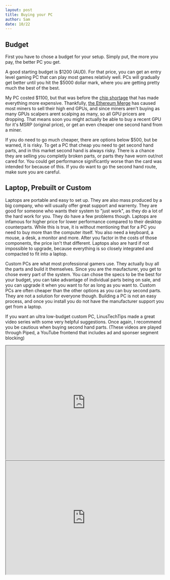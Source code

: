 ```yaml
---
layout: post
title: Buying your PC
author: Sam
date: 10/22
---
```


## Budget

First you have to chose a budget for your setup. Simply put, the more you pay, the better PC you get.

A good starting budget is $1200 (AUD). For that price, you can get an entry level gaming PC that can play most games relativly well. PCs will gradually get better until you hit the $5000 dollar mark, where you are getting pretty much the best of the best. 

My PC costed $1100, but that was before the [chip shortage](https://www.pcmag.com/news/inside-the-gpu-shortage-why-you-still-cant-buy-a-graphics-card) that has made everything more expensive. Thankfully, [the Ethereum Merge](https://ethereum.org/en/upgrades/merge/) has caused most miners to sell their high end GPUs, and since miners aren't buying as many GPUs scalpers arent scalping as many, so all GPU pricers are dropping. That means soon you might actually be able to buy a recent GPU for it's MSRP (original price), or get an even cheaper one second hand from a miner.

If you do need to go much cheaper, there are options below $500, but be warned, it is risky. To get a PC that cheap you need to get second hand parts, and in this market second hand is always risky. There is a chance they are selling you completly broken parts, or parts they have worn out/not cared for. You could get performance significantly worse than the card was intended for because of this. If you do want to go the second hand route, make sure you are careful.

## Laptop, Prebuilt or Custom

Laptops are portable and easy to set up. They are also mass produced by a big company, who will usually offer great support and warrenty. They are good for someone who wants their system to "just work", as they do a lot of the hard work for you. They do have a few problems though. Laptops are infamous for higher price for lower performance compared to their desktop counterparts. While this is true, it is without mentioning that for a PC you need to buy more than the computer itself. You also need a keyboard, a mouse, a desk, a monitor and more. After you factor in the costs of those components, the price isn't that different. Laptops also are hard if not impossible to upgrade, because everything is so closely integrated and compacted to fit into a laptop.

Custom PCs are what most professional gamers use. They actually buy all the parts and build it themselves. Since you are the maufacturer, you get to chose every part of the system. You can chose the specs to be the best for your budget, you can take advantage of individual parts being on sale, and you can upgrade it when you want to for as long as you want to. Custom PCs are often cheaper than the other options as you can buy second parts. They are not a solution for everyone though. Building a PC is not an easy process, and once you install you do not have the manufacturer support you get from a laptop. 

If you want an ultra low-budget custom PC, LinusTechTips made a great video series with some very helpful suggestions. Once again, I recommend you be cautious when buying second hand parts. 
(These videos are played through Piped, a YouTube frontend that includes ad and sponser segment blocking)
<div align="center">
  <iframe width="100%" height="360"
  src="https://piped.kavin.rocks/embed/watch?v=xTAzwKiQ7Ns">
  </iframe>
  <iframe width="100%" height="360"
  src="https://piped.kavin.rocks/embed/watch?v=YLC9rZ2e0Ms">
  </iframe>
</div>
